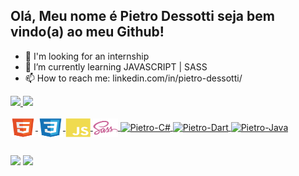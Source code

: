 ## Olá, Meu nome é Pietro Dessotti seja bem vindo(a) ao meu Github!

- 🔭 I'm looking for an internship
- 🌱 I’m currently learning JAVASCRIPT | SASS
- 📫 How to reach me: linkedin.com/in/pietro-dessotti/


<div>
  <a href="https://github.com/pietrodessotti">
  <img height="160em" src="https://github-readme-stats.vercel.app/api?username=pietrodessotti&show_icons=true&theme=merko"/>
  <img height="160em" src="https://github-readme-stats.vercel.app/api/top-langs/?username=pietrodessotti&layout=compact&langs_count=8&theme=merko"/>
</div>
<div style="display: inline_block"><br>
  <img align="center" alt="Pietro-HTML" height="30" width="40" src="https://raw.githubusercontent.com/devicons/devicon/master/icons/html5/html5-original.svg">
  <img align="center" alt="Pietro-CSS" height="30" width="40" src="https://raw.githubusercontent.com/devicons/devicon/master/icons/css3/css3-original.svg">
  <img align="center" alt="Pietro-Js" height="30" width="40" src="https://raw.githubusercontent.com/devicons/devicon/master/icons/javascript/javascript-plain.svg">
  <img align="center" alt="Pietro-Sass" height="30" width="40" src="https://raw.githubusercontent.com/devicons/devicon/master/icons/sass/sass-original.svg">
  <img align="center" alt="Pietro-C#" height="30" width="40" src="https://raw.githubusercontent.com/devicons/devicon/master/icons/sass/c#-original.svg">
  <img align="center" alt="Pietro-Dart" height="30" width="40" src="https://raw.githubusercontent.com/devicons/devicon/master/icons/sass/dart-original.svg">
  <img align="center" alt="Pietro-Java" height="30" width="40" src="https://raw.githubusercontent.com/devicons/devicon/master/icons/sass/java-original.svg">
  
</div>
  
  ##
  
  <div>
  <a href = "mailto: pietrohdessotti@gmail.com"><img src="https://img.shields.io/badge/-Gmail-%23EA4335?style=for-the-badge&logo=gmail&logoColor=white" target="_blank"></a>
  <a href="https://www.linkedin.com/in/pietro-dessotti/" target="_blank"><img src="https://img.shields.io/badge/-LinkedIn-%230077B5?style=for-the-badge&logo=linkedin&logoColor=white" target="_blank"></a>
</div>
